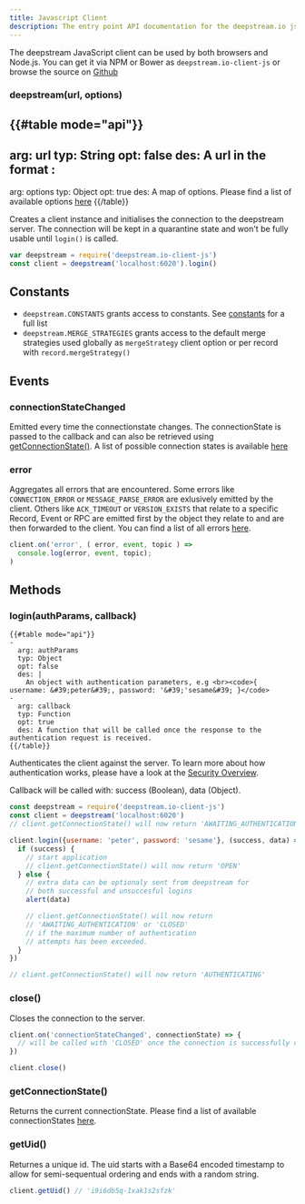 ```yaml
---
title: Javascript Client
description: The entry point API documentation for the deepstream.io js client
---
```


The deepstream JavaScript client can be used by both browsers and Node.js. You can get it via NPM or Bower as `deepstream.io-client-js` or browse the source on [Github](https://github.com/deepstreamIO/deepstream.io-client-js)

### deepstream(url, options)

{{#table mode="api"}}
-
  arg: url
  typ: String
  opt: false
  des: A url in the format <host>:<port>
-
  arg: options
  typ: Object
  opt: true
  des: A map of options. Please find a list of available options [here](/docs/client-js/options/)
{{/table}}

Creates a client instance and initialises the connection to the deepstream server. The connection will be kept in a quarantine state and won't be fully usable until `login()` is called.

```javascript
var deepstream = require('deepstream.io-client-js')
const client = deepstream('localhost:6020').login()
```

## Constants
* `deepstream.CONSTANTS` grants access to constants. See [constants](/docs/common/constants/) for a full list
* `deepstream.MERGE_STRATEGIES` grants access to the default merge strategies used globally as `mergeStrategy` client option or per record with `record.mergeStrategy()`

## Events

### connectionStateChanged
Emitted every time the connectionstate changes. The connectionState is passed to the callback and can also be retrieved using <a href="#getConnectionState()">getConnectionState()</a>. A list of possible connection states is available [here](/docs/common/constants/#connection-states)

### error
Aggregates all errors that are encountered. Some errors like `CONNECTION_ERROR` or `MESSAGE_PARSE_ERROR` are exlusively emitted by the client.
Others like `ACK_TIMEOUT` or `VERSION_EXISTS` that relate to a specific Record, Event or RPC are emitted first by the object they relate to and are then forwarded to the client. You can find a list of all errors [here](/docs/common/errors/).

```javascript
client.on('error', ( error, event, topic ) =>
  console.log(error, event, topic);
)
```

## Methods

### login(authParams, callback)
```
{{#table mode="api"}}
-
  arg: authParams
  typ: Object
  opt: false
  des: |
    An object with authentication parameters, e.g <br><code>{ username: &#39;peter&#39;, password: '&#39;'sesame&#39; }</code>
-
  arg: callback
  typ: Function
  opt: true
  des: A function that will be called once the response to the authentication request is received.
{{/table}}
```

Authenticates the client against the server. To learn more about how authentication works, please have a look at the [Security Overview](/tutorials/core/security-overview/).

Callback will be called with: success (Boolean), data (Object).

```javascript
const deepstream = require('deepstream.io-client-js')
const client = deepstream('localhost:6020')
// client.getConnectionState() will now return 'AWAITING_AUTHENTICATION'

client.login({username: 'peter', password: 'sesame'}, (success, data) => {
  if (success) {
    // start application
    // client.getConnectionState() will now return 'OPEN'
  } else {
    // extra data can be optionaly sent from deepstream for
    // both successful and unsuccesful logins
    alert(data)

    // client.getConnectionState() will now return
    // 'AWAITING_AUTHENTICATION' or 'CLOSED'
    // if the maximum number of authentication
    // attempts has been exceeded.
  }
})

// client.getConnectionState() will now return 'AUTHENTICATING'
```

### close()
Closes the connection to the server.

```javascript
client.on('connectionStateChanged', connectionState) => {
  // will be called with 'CLOSED' once the connection is successfully closed.
})

client.close()
```

### getConnectionState()
Returns the current connectionState. Please find a list of available connectionStates [here](/docs/common/constants/#connection-state).

### getUid()
Returnes a unique id. The uid starts with a Base64 encoded timestamp to allow for semi-sequentual ordering and ends with a random string.

```javascript
client.getUid() // 'i9i6db5q-1xak1s2sfzk'
```
